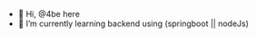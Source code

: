 - 👋 Hi, @4be here
- 🌱 I’m currently learning backend using (springboot || nodeJs)

<!---
4be/4be is a ✨ special ✨ repository because its `README.md` (this file) appears on your GitHub profile.
You can click the Preview link to take a look at your changes.
--->
